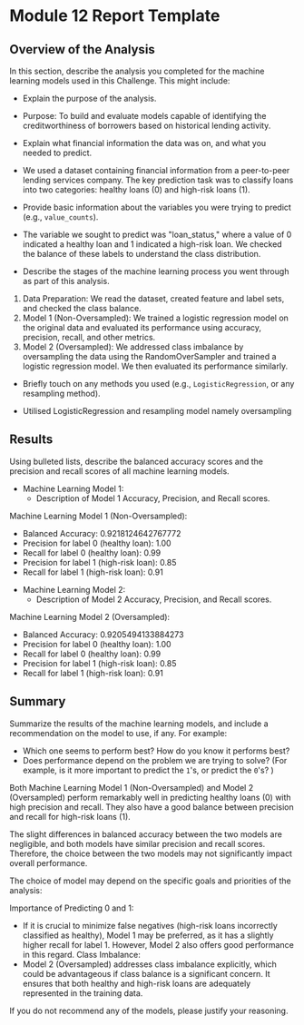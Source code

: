 # Module 12 Report Template

## Overview of the Analysis

In this section, describe the analysis you completed for the machine learning models used in this Challenge. This might include:

* Explain the purpose of the analysis.

- Purpose: To build and evaluate models capable of identifying the creditworthiness of borrowers based on historical lending activity.


* Explain what financial information the data was on, and what you needed to predict.

- We used a dataset containing financial information from a peer-to-peer lending services company. The key prediction task was to classify loans into two categories: healthy loans (0) and high-risk loans (1).

* Provide basic information about the variables you were trying to predict (e.g., `value_counts`).

- The variable we sought to predict was "loan_status," where a value of 0 indicated a healthy loan and 1 indicated a high-risk loan. We checked the balance of these labels to understand the class distribution.


* Describe the stages of the machine learning process you went through as part of this analysis.

1. Data Preparation: We read the dataset, created feature and label sets, and checked the class balance.
2. Model 1 (Non-Oversampled): We trained a logistic regression model on the original data and evaluated its performance using accuracy, precision, recall, and other metrics.
3. Model 2 (Oversampled): We addressed class imbalance by oversampling the data using the RandomOverSampler and trained a logistic regression model. We then evaluated its performance     similarly.


* Briefly touch on any methods you used (e.g., `LogisticRegression`, or any resampling method).

- Utilised LogisticRegression and resampling model namely oversampling

## Results

Using bulleted lists, describe the balanced accuracy scores and the precision and recall scores of all machine learning models.

* Machine Learning Model 1:
  * Description of Model 1 Accuracy, Precision, and Recall scores.

Machine Learning Model 1 (Non-Oversampled):
- Balanced Accuracy: 0.9218124642767772
- Precision for label 0 (healthy loan): 1.00
- Recall for label 0 (healthy loan): 0.99
- Precision for label 1 (high-risk loan): 0.85
- Recall for label 1 (high-risk loan): 0.91



* Machine Learning Model 2:
  * Description of Model 2 Accuracy, Precision, and Recall scores.

Machine Learning Model 2 (Oversampled):
- Balanced Accuracy: 0.9205494133884273
- Precision for label 0 (healthy loan): 1.00
- Recall for label 0 (healthy loan): 0.99
- Precision for label 1 (high-risk loan): 0.85
- Recall for label 1 (high-risk loan): 0.91
  
  
 
## Summary

Summarize the results of the machine learning models, and include a recommendation on the model to use, if any. For example:
* Which one seems to perform best? How do you know it performs best?
* Does performance depend on the problem we are trying to solve? (For example, is it more important to predict the `1`'s, or predict the `0`'s? )

Both Machine Learning Model 1 (Non-Oversampled) and Model 2 (Oversampled) perform remarkably well in predicting healthy loans (0) with high precision and recall. They also have a good balance between precision and recall for high-risk loans (1).

The slight differences in balanced accuracy between the two models are negligible, and both models have similar precision and recall scores. Therefore, the choice between the two models may not significantly impact overall performance.

The choice of model may depend on the specific goals and priorities of the analysis:

Importance of Predicting 0 and 1: 
- If it is crucial to minimize false negatives (high-risk loans incorrectly classified as healthy), Model 1 may be preferred, as it has a slightly higher recall for label 1. However, Model 2 also offers good performance in this regard.
Class Imbalance:
- Model 2 (Oversampled) addresses class imbalance explicitly, which could be advantageous if class balance is a significant concern. It ensures that both healthy and high-risk loans are adequately represented in the training data.


If you do not recommend any of the models, please justify your reasoning.


